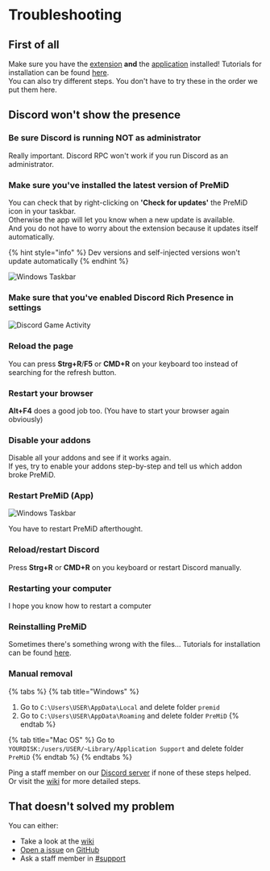 # Troubleshooting

## **First of all**

Make sure you have the [extension](https://github.com/PreMiD/PreMiD/wiki/Installation#extension) **and** the [application](https://github.com/PreMiD/PreMiD/wiki/Installation#application) installed! Tutorials for installation can be found [here](https://github.com/PreMiD/PreMiD/wiki/Installation).  
You can also try different steps. You don't have to try these in the order we put them here.

## Discord won't show the presence

### Be sure Discord is running NOT as administrator

Really important. Discord RPC won't work if you run Discord as an administrator.

### Make sure you've installed the latest version of PreMiD

You can check that by right-clicking on **'Check for updates'** the PreMiD icon in your taskbar.  
Otherwise the app will let you know when a new update is available.  
And you do not have to worry about the extension because it updates itself automatically.

{% hint style="info" %}
Dev versions and self-injected versions won't update automatically
{% endhint %}

![Windows Taskbar](https://github.com/PreMiD/PreMiD/raw/master/wiki/assets/CheckForUpdates.png)

### Make sure that you've enabled Discord Rich Presence in settings

![Discord Game Activity](https://github.com/PreMiD/PreMiD/raw/master/wiki/assets/GameActivity.png)

### Reload the page

You can press **Strg+R**/**F5** or **CMD+R** on your keyboard too instead of searching for the refresh button.

### Restart your browser

**Alt+F4** does a good job too. \(You have to start your browser again obviously\)

### Disable your addons

Disable all your addons and see if it works again.  
If yes, try to enable your addons step-by-step and tell us which addon broke PreMiD.

### Restart PreMiD \(App\)

![Windows Taskbar](https://github.com/PreMiD/PreMiD/raw/master/wiki/assets/Quit.png)

You have to restart PreMiD afterthought.

### Reload/restart Discord

Press **Strg+R** or **CMD+R** on you keyboard or restart Discord manually.

### Restarting your computer

I hope you know how to restart a computer

### Reinstalling PreMiD

Sometimes there's something wrong with the files... Tutorials for installation can be found [here](https://github.com/PreMiD/PreMiD/wiki/Installation).

### Manual removal

{% tabs %}
{% tab title="Windows" %}
1. Go to `C:\Users\USER\AppData\Local` and delete folder `premid`
2. Go to `C:\Users\USER\AppData\Roaming` and delete folder `PreMiD`
{% endtab %}

{% tab title="Mac OS" %}
Go to `YOURDISK:/users/USER/~Library/Application Support` and delete folder `PreMiD`
{% endtab %}
{% endtabs %}

Ping a staff member on our [Discord server](https://discord.gg/WvfVZ8T) if none of these steps helped.  
Or visit the [wiki](../) for more detailed steps.

## That doesn't solved my problem

You can either:

* Take a look at the [wiki](https://github.com/PreMiD/PreMiD/wiki)
* [Open a issue](https://github.com/PreMiD/PreMiD/issues/new/choose) on [GitHub](https://github.com/PreMiD/PreMiD)
* Ask a staff member in [\#support](https://discord.gg/WvfVZ8T)

  


